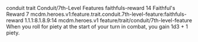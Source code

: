 <ability>
  <metadata>
    <class>conduit</class>
    <feature_type>trait</feature_type>
    <file_dpath>Conduit/7th-Level Features</file_dpath>
    <item_id>faithfuls-reward</item_id>
    <item_index>14</item_index>
    <item_name>Faithful&apos;s Reward</item_name>
    <level>7</level>
    <scc>mcdm.heroes.v1:feature.trait.conduit.7th-level-feature:faithfuls-reward</scc>
    <scdc>1.1.1:8.1.8.9:14</scdc>
    <source>mcdm.heroes.v1</source>
    <type>feature/trait/conduit/7th-level-feature</type>
  </metadata>
  <effects>
    <effect type="mundane">When you roll for piety at the start of your turn in combat, you gain 1d3 + 1 piety.</effect>
  </effects>
</ability>

